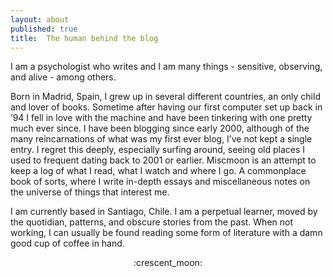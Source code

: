 ```yaml
---
layout: about
published: true
title:  The human behind the blog
---
```


I am a psychologist who writes and I am many things - sensitive, observing, and alive - among others. 

Born in Madrid, Spain, I grew up in several different countries, an only child and lover of books. Sometime after having our first computer set up back in ’94 I fell in love with the machine and have been tinkering with one pretty much ever since. I have been blogging since early 2000, although of the many reincarnations of what was my first ever blog, I’ve not kept a single entry. I regret this deeply, especially surfing around, seeing old places I used to frequent dating back to 2001 or earlier. Miscmoon is an attempt to keep a log of what I read, what I watch and where I go. A commonplace book of sorts, where I write in-depth essays and miscellaneous notes on the universe of things that interest me.

I am currently based in Santiago, Chile. I am a perpetual learner, moved by the quotidian, patterns, and obscure stories from the past. When not working, I can usually be found reading some form of literature with a damn good cup of coffee in hand.

<p align="center">:crescent_moon:</p>
